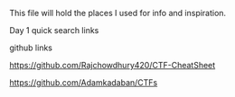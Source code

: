 This file will hold the places I used for info and inspiration.

Day 1 quick search links

github links

https://github.com/Rajchowdhury420/CTF-CheatSheet

https://github.com/Adamkadaban/CTFs
